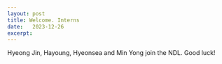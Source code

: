 ```yaml
---
layout: post
title: Welcome. Interns
date:   2023-12-26
excerpt: 
---
```

Hyeong Jin, Hayoung, Hyeonsea and Min Yong join the NDL. Good luck!

